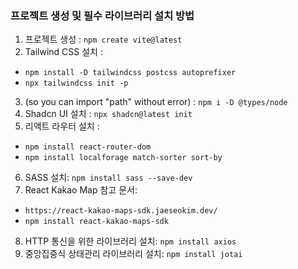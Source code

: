 ### 프로젝트 생성 및 필수 라이브러리 설치 방법

1. 프로젝트 생성 : `npm create vite@latest`
2. Tailwind CSS 설치 :

-   `npm install -D tailwindcss postcss autoprefixer`
-   `npx tailwindcss init -p`

3. (so you can import "path" without error) : `npm i -D @types/node`
4. Shadcn UI 설치 : `npx shadcn@latest init`
5. 리액트 라우터 설치 :

-   `npm install react-router-dom`
-   `npm install localforage match-sorter sort-by`

6. SASS 설치: `npm install sass --save-dev`
7. React Kakao Map 참고 문서:

-   `https://react-kakao-maps-sdk.jaeseokim.dev/`
-   `npm install react-kakao-maps-sdk`

8. HTTP 통신을 위한 라이브러리 설치: `npm install axios`
9. 중앙집중식 상태관리 라이브러리 설치: `npm install jotai`
